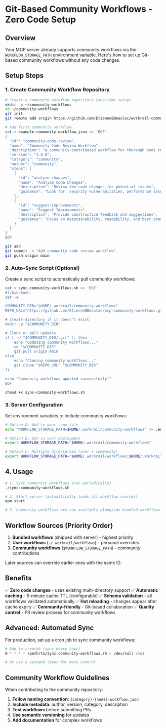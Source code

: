 # Git-Based Community Workflows - Zero Code Setup

## Overview

Your MCP server already supports community workflows via the `WORKFLOW_STORAGE_PATH` environment variable. Here's how to set up Git-based community workflows without any code changes.

## Setup Steps

### 1. Create Community Workflow Repository

```bash
# Create a community workflow repository (one-time setup)
mkdir -p ~/community-workflows
cd ~/community-workflows
git init
git remote add origin https://github.com/EtienneBBeaulac/workrail-community-workflows.git

# Add first community workflow
cat > example-community-workflow.json << 'EOF'
{
  "id": "community-code-review",
  "name": "Community Code Review Workflow",
  "description": "A community-contributed workflow for thorough code reviews",
  "version": "1.0.0",
  "category": "community",
  "author": "community",
  "steps": [
    {
      "id": "analyze-changes",
      "name": "Analyze Code Changes",
      "description": "Review the code changes for potential issues",
      "guidance": "Look for: security vulnerabilities, performance issues, code style, test coverage"
    },
    {
      "id": "suggest-improvements",
      "name": "Suggest Improvements",
      "description": "Provide constructive feedback and suggestions",
      "guidance": "Focus on maintainability, readability, and best practices"
    }
  ]
}
EOF

git add .
git commit -m "Add community code review workflow"
git push origin main
```

### 2. Auto-Sync Script (Optional)

Create a sync script to automatically pull community workflows:

```bash
cat > sync-community-workflows.sh << 'EOF'
#!/bin/bash
set -e

COMMUNITY_DIR="$HOME/.workrail/community-workflows"
REPO_URL="https://github.com/EtienneBBeaulac/mcp-community-workflows.git"

# Create directory if it doesn't exist
mkdir -p "$COMMUNITY_DIR"

# Clone or pull updates
if [ -d "$COMMUNITY_DIR/.git" ]; then
    echo "Updating community workflows..."
    cd "$COMMUNITY_DIR"
    git pull origin main
else
    echo "Cloning community workflows..."
    git clone "$REPO_URL" "$COMMUNITY_DIR"
fi

echo "Community workflows updated successfully!"
EOF

chmod +x sync-community-workflows.sh
```

### 3. Server Configuration

Set environment variables to include community workflows:

```bash
# Option A: Add to your .env file
echo "WORKFLOW_STORAGE_PATH=$HOME/.workrail/community-workflows" >> .env

# Option B: Set in your deployment
export WORKFLOW_STORAGE_PATH="$HOME/.workrail/community-workflows"

# Option C: Multiple directories (user + community)
export WORKFLOW_STORAGE_PATH="$HOME/.workrail/workflows:$HOME/.workrail/community-workflows"
```

## 4. Usage

```bash
# 1. Sync community workflows (run periodically)
./sync-community-workflows.sh

# 2. Start server (automatically loads all workflow sources)
npm start

# 3. Community workflows are now available alongside bundled workflows!
```

## Workflow Sources (Priority Order)

1. **Bundled workflows** (shipped with server) - highest priority
2. **User workflows** (`~/.workrail/workflows`) - personal overrides
3. **Community workflows** (`$WORKFLOW_STORAGE_PATH`) - community contributions

Later sources can override earlier ones with the same ID.

## Benefits

✅ **Zero code changes** - uses existing multi-directory support
✅ **Automatic caching** - 5-minute cache TTL (configurable)
✅ **Schema validation** - all workflows validated automatically
✅ **Hot reloading** - changes appear after cache expiry
✅ **Community-friendly** - Git-based collaboration
✅ **Quality control** - PR review process for community workflows

## Advanced: Automated Sync

For production, set up a cron job to sync community workflows:

```bash
# Add to crontab (sync every hour)
0 * * * * /path/to/sync-community-workflows.sh > /dev/null 2>&1

# Or use a systemd timer for more control
```

## Community Workflow Guidelines

When contributing to the community repository:

1. **Follow naming convention**: `{category}-{name}-workflow.json`
2. **Include metadata**: author, version, category, description
3. **Test workflows** before submitting PRs
4. **Use semantic versioning** for updates
5. **Add documentation** for complex workflows 